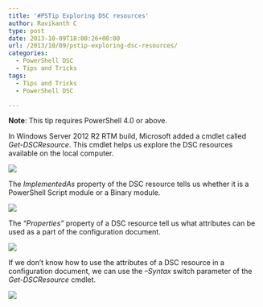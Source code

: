 ```yaml
---
title: '#PSTip Exploring DSC resources'
author: Ravikanth C
type: post
date: 2013-10-09T18:00:26+00:00
url: /2013/10/09/pstip-exploring-dsc-resources/
categories:
  - PowerShell DSC
  - Tips and Tricks
tags:
  - Tips and Tricks
  - PowerShell DSC

---
```

**Note**: This tip requires PowerShell 4.0 or above.

In Windows Server 2012 R2 RTM build, Microsoft added a cmdlet called _Get-DSCResource_. This cmdlet helps us explore the DSC resources available on the local computer.

![](/images/dsc-resource.png)

The _ImplementedAs_ property of the DSC resource tells us whether it is a PowerShell Script module or a Binary module.

![](/images/implementedas.png)

The “_Properties”_ property of a DSC resource tell us what attributes can be used as a part of the configuration document.

![](/images/properties.png)

If we don’t know how to use the attributes of a DSC resource in a configuration document, we can use the _–Syntax_ switch parameter of the _Get-DSCResource_ cmdlet.

![](/images/syntax.png)